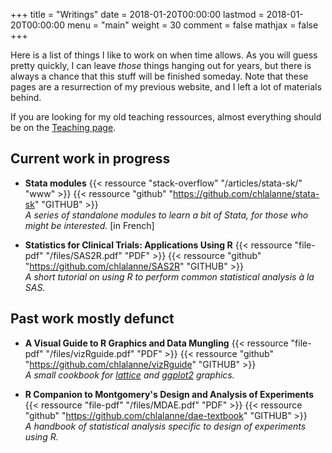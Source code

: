 +++
title = "Writings"
date = 2018-01-20T00:00:00
lastmod = 2018-01-20T00:00:00
menu = "main"
weight = 30
comment = false
mathjax = false
+++

Here is a list of things I like to work on when time allows. As you will guess pretty quickly, I can leave *those* things hanging out for years, but there is always a chance that this stuff will be finished someday. Note that these pages are a resurrection of my previous website, and I left a lot of materials behind. 

If you are looking for my old teaching ressources, almost everything should be on the [Teaching page](/teaching).

## Current work in progress

- **Stata modules**
{{< ressource "stack-overflow" "/articles/stata-sk/" "www" >}}
{{< ressource "github" "https://github.com/chlalanne/stata-sk" "GITHUB" >}}    
*A series of standalone modules to learn a bit of Stata, for those who might be interested.* [in French]
    
- **Statistics for Clinical Trials: Applications Using R**
{{< ressource "file-pdf" "/files/SAS2R.pdf" "PDF" >}}
{{< ressource "github" "https://github.com/chlalanne/SAS2R" "GITHUB" >}}  
*A short tutorial on using R to perform common statistical analysis à la SAS.*
    
## Past work mostly defunct

- **A Visual Guide to R Graphics and Data Mungling**
{{< ressource "file-pdf" "/files/vizRguide.pdf" "PDF" >}}
{{< ressource "github" "https://github.com/chlalanne/vizRguide" "GITHUB" >}}  
*A small cookbook for [lattice](https://cran.r-project.org/package=lattice) and [ggplot2](https://cran.r-project.org/package=ggplot2) graphics.*

- **R Companion to Montgomery's Design and Analysis of Experiments**
{{< ressource "file-pdf" "/files/MDAE.pdf" "PDF" >}}
{{< ressource "github" "https://github.com/chlalanne/dae-textbook" "GITHUB" >}}  
*A handbook of statistical analysis specific to design of experiments using R.*

